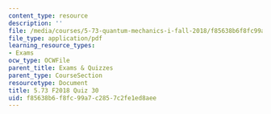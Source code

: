 ```yaml
---
content_type: resource
description: ''
file: /media/courses/5-73-quantum-mechanics-i-fall-2018/f85638b6f8fc99a7c2857c2fe1ed8aee_MIT5_73F18_quiz30.pdf
file_type: application/pdf
learning_resource_types:
- Exams
ocw_type: OCWFile
parent_title: Exams & Quizzes
parent_type: CourseSection
resourcetype: Document
title: 5.73 F2018 Quiz 30
uid: f85638b6-f8fc-99a7-c285-7c2fe1ed8aee
---
```

